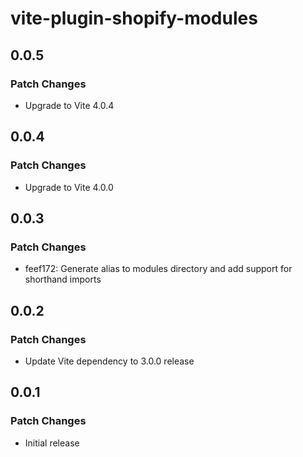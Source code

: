 # vite-plugin-shopify-modules

## 0.0.5

### Patch Changes

- Upgrade to Vite 4.0.4

## 0.0.4

### Patch Changes

- Upgrade to Vite 4.0.0

## 0.0.3

### Patch Changes

- feef172: Generate alias to modules directory and add support for shorthand imports

## 0.0.2

### Patch Changes

- Update Vite dependency to 3.0.0 release

## 0.0.1

### Patch Changes

- Initial release
